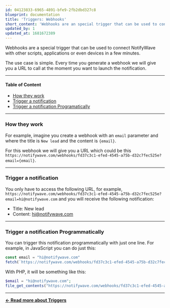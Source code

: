 ```yaml
---
id: 04123833-6965-4891-bfe9-2fb2dbd327c8
blueprint: documentation
title: 'Triggers: Webhooks'
short_content: 'Webhooks are an special trigger that can be used to connect NotifyWave with other scripts or application in a few minutes.'
updated_by: 1
updated_at: 1681672389
---
```

Webhooks are a special trigger that can be used to connect NotifyWave with other scripts, applications or even devices in a few minutes.

The use case is simple. Every time you generate a webhook we will give you a URL to call at the moment you want to launch the notification.

---

#### Table of Content

- [How they work](#how-they-work)
- [Trigger a notification](#trigger-a-notification)
- [Trigger a notification Programatically](#trigger-a-notification-programatically)

---

<div style="scroll-margin-top: 40px" id="how-they-work"></div>

### How they work

For example, imagine you create a webhook with an `email` parameter and where the title is `New lead` and the content is `{email}`.

For this webhook we will give you a URL which could be this `https://notifywave.com/webhooks/fd37c3c1-efed-4545-a75b-d32c7fec525e?email={email}`.

---

<div style="scroll-margin-top: 40px" id="trigger-a-notification"></div>

### Trigger a notification

You only have to access the following URL, for example, `https://notifywave.com/webhooks/fd37c3c1-efed-4545-a75b-d32c7fec525e?email=hi@notifywave.com` and you will receive the following notification:

- Title: New lead
- Content: hi@notifywave.com

---

<div style="scroll-margin-top: 40px" id="trigger-a-notification-programmatically"></div>

### Trigger a notification Programmatically

You can trigger this notification programmatically with just one line. For example, in JavaScript you can do just this:

```javascript
const email = "hi@notifywave.com"
fetch(`https://notifywave.com/webhooks/fd37c3c1-efed-4545-a75b-d32c7fec525e?email=${email}`)
```

With PHP, it will be something like this:

```php
$email = "hi@notifywave.com";
file_get_contents("https://notifywave.com/webhooks/fd37c3c1-efed-4545-a75b-d32c7fec525e?email=${email}");
```

---

[**← Read more about Triggers**](/documentation/triggers)